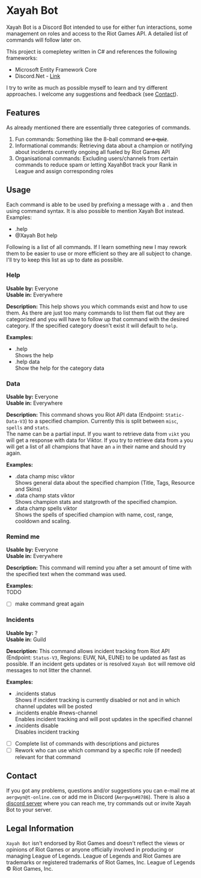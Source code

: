 # Xayah Bot
Xayah Bot is a Discord Bot intended to use for either fun interactions, some management on roles and access to the Riot Games API. A detailed list of commands will follow later on.

This project is comepletey written in C# and references the following frameworks:
- Microsoft Entity Framework Core
- Discord.Net - [Link](https://github.com/RogueException/Discord.Net)

I try to write as much as possible myself to learn and try different approaches. I welcome any suggestions and feedback (see [Contact](https://github.com/Aergwyn/XayahBot/blob/master/README.md#contact)).

## Features
As already mentioned there are essentially three categories of commands.
1. Fun commands: Something like the 8-ball command ~~or a quiz~~.
2. Informational commands: Retrieving data about a champion or notifying about incidents currently ongoing all fueled by Riot Games API
3. Organisational commands: Excluding users/channels from certain commands to reduce spam or letting XayahBot track your Rank in League and assign corresponding roles

## Usage
Each command is able to be used by prefixing a message with a `.` and then using command syntax. It is also possible to mention Xayah Bot instead.  
Examples:  
- .help
- @Xayah Bot help

Following is a list of all commands. If I learn something new I may rework them to be easier to use or more efficient so they are all subject to change. I'll try to keep this list as up to date as possible.

### Help
**Usable by:** Everyone  
**Usable in:** Everywhere  

**Description:** This help shows you which commands exist and how to use them. As there are just too many commands to list them flat out they are categorized and you will have to follow up that command with the desired category. If the specified category doesn't exist it will default to `help`.  

**Examples:**  
- .help  
Shows the help  
- .help data  
Show the help for the category data

### Data
**Usable by:** Everyone  
**Usable in:** Everywhere  

**Description:** This command shows you Riot API data (Endpoint: `Static-Data-V3`) to a specified champion. Currently this is split between `misc`, `spells` and `stats`.  
The name can be a partial input. If you want to retrieve data from `vikt` you will get a response with data for Viktor. If you try to retrieve data from `a` you will get a list of all champions that have an `a` in their name and should try again.  

**Examples:**  
- .data champ misc viktor  
Shows general data about the specified champion (Title, Tags, Resource and Skins)
- .data champ stats viktor  
Shows champion stats and statgrowth of the specified champion.
- .data champ spells viktor  
Shows the spells of specified champion with name, cost, range, cooldown and scaling.

### Remind me
**Usable by:** Everyone  
**Usable in:** Everywhere  

**Description:** This command will remind you after a set amount of time with the specified text when the command was used.  

**Examples:**  
TODO  
- [ ] make command great again

### Incidents
**Usable by:** ?  
**Usable in:** Guild  

**Description:** This command allows incident tracking from Riot API (Endpoint: `Status-V3`, Regions: EUW, NA, EUNE) to be updated as fast as possible. If an incident gets updates or is resolved `Xayah Bot` will remove old messages to not litter the channel.  

**Examples:**  
- .incidents status  
Shows if incident tracking is currently disabled or not and in which channel updates will be posted
- .incidents enable #news-channel  
Enables incident tracking and will post updates in the specified channel
- .incidents disable  
Disables incident tracking


- [ ] Complete list of commands with descriptions and pictures
- [ ] Rework who can use which command by a specific role (if needed) relevant for that command

## Contact
If you got any problems, questions and/or suggestions you can e-mail me at `aergwyn@t-online.com` or add me in Discord (`Aergwyn#8786`).
There is also a [discord server](https://discord.gg/YhQYAFW) where you can reach me, try commands out or invite Xayah Bot to your server.

## Legal Information
`Xayah Bot` isn't endorsed by Riot Games and doesn't reflect the views or opinions of Riot Games or anyone officially involved in producing or managing League of Legends. League of Legends and Riot Games are trademarks or registered trademarks of Riot Games, Inc. League of Legends © Riot Games, Inc.
